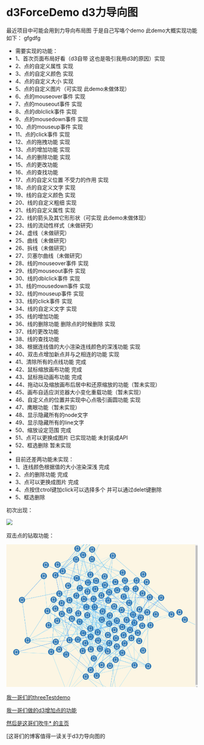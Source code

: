 # d3ForceDemo d3力导向图
最近项目中可能会用到力导向布局图 于是自己写咯个demo 此demo大概实现功能如下：
gfgdfg
 * 需要实现的功能：
 * 1、首次页面布局好看（d3自带 这也是吸引我用d3的原因）实现
 * 2、点的自定义属性 实现
 * 3、点的自定义颜色 实现
 * 4、点的自定义大小 实现
 * 5、点的自定义图片（可实现 此demo未做体现）
 * 6、点的mouseover事件 实现
 * 7、点的mouseout事件 实现
 * 8、点的dblclick事件 实现
 * 9、点的mousedown事件 实现
 * 10、点的mouseup事件 实现
 * 11、点的click事件 实现
 * 12、点的拖拽功能 实现
 * 13、点的增加功能 实现
 * 14、点的删除功能 实现
 * 15、点的更改功能
 * 16、点的查找功能
 * 17、点的自定义位置 不受力的作用 实现
 * 18、点的自定义文字 实现
 * 19、线的自定义颜色 实现
 * 20、线的自定义粗细 实现
 * 21、线的自定义属性 实现
 * 22、线的箭头及其它形形状（可实现 此demo未做体现）
 * 23、线的流动性样式（未做研究）
 * 24、虚线（未做研究）
 * 25、曲线（未做研究）
 * 26、拆线（未做研究）
 * 27、贝塞尔曲线（未做研究）
 * 28、线的mouseover事件 实现
 * 29、线的mouseout事件 实现
 * 30、线的dblclick事件 实现
 * 31、线的mousedown事件 实现
 * 32、线的mouseup事件 实现
 * 33、线的click事件 实现
 * 34、线的自定义文字 实现
 * 35、线的增加功能
 * 36、线的删除功能 删除点的时候删除 实现
 * 37、线的更改功能
 * 38、线的查找功能
 * 38、根据连线值的大小渲染连线颜色的深浅功能 实现
 * 40、双击点增加新点并与之相连的功能 实现
 * 41、清除所有的点线功能 完成
 * 42、鼠标缩放画布功能 完成
 * 43、鼠标拖动画布功能 完成
 * 44、拖动以及缩放画布后居中和还原缩放的功能（暂未实现）
 * 45、画布自适应浏览器大小变化重载功能（暂未实现）
 * 46、自定义点的位置并实现中心点吸引画圆功能 实现
 * 47、鹰眼功能（暂未实现）
 * 48、显示隐藏所有的node文字
 * 49、显示隐藏所有的line文字
 * 50、缩放设定范围 完成
 * 51、点可以更换成图片 已实现功能 未封装成API
 * 52、框选删除 暂未实现
 *
 * 目前还差两功能未实现：
 * 1、连线颜色根据值的大小渲染深浅 完成
 * 2、点的删除功能 完成
 * 3、点可以更换成图片 完成 
 * 4、点按住ctrol键加click可以选择多个 并可以通过delet键删除
 * 5、框选删除

初次出现：


![](images/topoimg1.gif)


双击点的钻取功能：


![](images/topoimg2.gif)


[我一哥们的threeTestdemo](https://doter1995.github.io/three/threeTest/)

[我一哥们做的d3增加点的功能](https://doter1995.github.io/d3/charts/force.html)

[然后是这哥们吹牛* 的主页](https://doter1995.github.io/)


[这哥们的博客值得一读关于d3力导向图的
